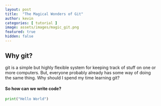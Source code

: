 ```yaml
---
layout: post
title:  "The Magical Wonders of Git"
author: kevin
categories: [ tutorial ]
image: assets/images/magic_git.png
featured: true
hidden: false
---
```

## Why git?
git is a simple but highly flexible system for keeping track of stuff on one or more computers. But, everyone probably already has some way of doing the same thing. Why should I spend my time learning git?

#### So how can we write code?

```python
print("Hello World")
```
